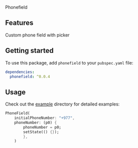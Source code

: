 <!--
This README describes the package. If you publish this package to pub.dev,
this README's contents appear on the landing page for your package.

For information about how to write a good package README, see the guide for
[writing package pages](https://dart.dev/guides/libraries/writing-package-pages).

For general information about developing packages, see the Dart guide for
[creating packages](https://dart.dev/guides/libraries/create-library-packages)
and the Flutter guide for
[developing packages and plugins](https://flutter.dev/developing-packages).
-->

Phonefield

## Features

Custom phone field with picker

## Getting started

To use this package, add `phonefield` to your `pubspec.yaml` file:

```yaml
dependencies:
  phonefield: ^0.0.4
```


## Usage


Check out the [example](https://github.com/niteshneupane/phonefield/tree/main/example) directory for detailed examples:



```dart
PhoneField(
    initialPhoneNumber: "+977",
    phoneNumber: (p0) {
        phoneNumber = p0;
        setState(() {});
        },
    )
```


